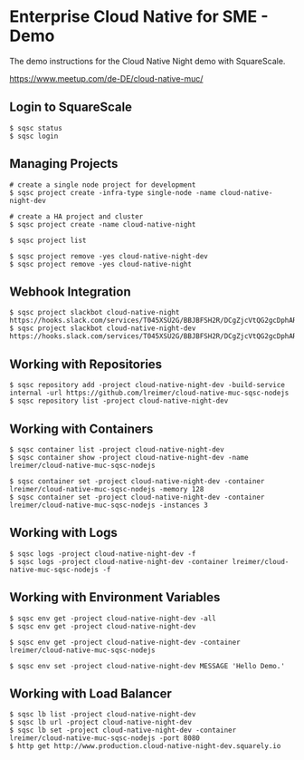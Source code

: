 # Enterprise Cloud Native for SME - Demo

The demo instructions for the Cloud Native Night demo with SquareScale.

https://www.meetup.com/de-DE/cloud-native-muc/

## Login to SquareScale

```
$ sqsc status
$ sqsc login
```

## Managing Projects

```
# create a single node project for development
$ sqsc project create -infra-type single-node -name cloud-native-night-dev

# create a HA project and cluster
$ sqsc project create -name cloud-native-night

$ sqsc project list

$ sqsc project remove -yes cloud-native-night-dev
$ sqsc project remove -yes cloud-native-night
```

## Webhook Integration

```
$ sqsc project slackbot cloud-native-night https://hooks.slack.com/services/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
$ sqsc project slackbot cloud-native-night-dev https://hooks.slack.com/services/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
```

## Working with Repositories

```
$ sqsc repository add -project cloud-native-night-dev -build-service internal -url https://github.com/lreimer/cloud-native-muc-sqsc-nodejs
$ sqsc repository list -project cloud-native-night-dev
```

## Working with Containers

```
$ sqsc container list -project cloud-native-night-dev
$ sqsc container show -project cloud-native-night-dev -name lreimer/cloud-native-muc-sqsc-nodejs

$ sqsc container set -project cloud-native-night-dev -container lreimer/cloud-native-muc-sqsc-nodejs -memory 128
$ sqsc container set -project cloud-native-night-dev -container lreimer/cloud-native-muc-sqsc-nodejs -instances 3
```

## Working with Logs

```
$ sqsc logs -project cloud-native-night-dev -f
$ sqsc logs -project cloud-native-night-dev -container lreimer/cloud-native-muc-sqsc-nodejs -f
```

## Working with Environment Variables

```
$ sqsc env get -project cloud-native-night-dev -all
$ sqsc env get -project cloud-native-night-dev

$ sqsc env get -project cloud-native-night-dev -container lreimer/cloud-native-muc-sqsc-nodejs

$ sqsc env set -project cloud-native-night-dev MESSAGE 'Hello Demo.'
```

## Working with Load Balancer

```
$ sqsc lb list -project cloud-native-night-dev
$ sqsc lb url -project cloud-native-night-dev
$ sqsc lb set -project cloud-native-night-dev -container lreimer/cloud-native-muc-sqsc-nodejs -port 8080
$ http get http://www.production.cloud-native-night-dev.squarely.io
```
